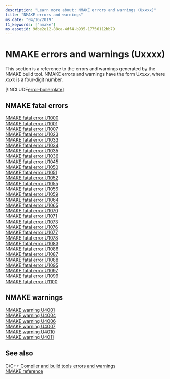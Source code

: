 ```yaml
---
description: "Learn more about: NMAKE errors and warnings (Uxxxx)"
title: "NMAKE errors and warnings"
ms.date: "04/16/2019"
f1_keywords: ["nmake"]
ms.assetid: 9dbe2e12-88ca-4df4-b935-17756112bb79
---
```

# NMAKE errors and warnings (Uxxxx)

This section is a reference to the errors and warnings generated by the NMAKE build tool. NMAKE errors and warnings have the form U*xxxx*, where *xxxx* is a four-digit number.

[!INCLUDE[error-boilerplate](../../error-messages/includes/error-boilerplate.md)]

## NMAKE fatal errors

[NMAKE fatal error U1000](nmake-fatal-error-u1000.md) \
[NMAKE fatal error U1001](nmake-fatal-error-u1001.md) \
[NMAKE fatal error U1007](nmake-fatal-error-u1007.md) \
[NMAKE fatal error U1023](nmake-fatal-error-u1023.md) \
[NMAKE fatal error U1033](nmake-fatal-error-u1033.md) \
[NMAKE fatal error U1034](nmake-fatal-error-u1034.md) \
[NMAKE fatal error U1035](nmake-fatal-error-u1035.md) \
[NMAKE fatal error U1036](nmake-fatal-error-u1036.md) \
[NMAKE fatal error U1045](nmake-fatal-error-u1045.md) \
[NMAKE fatal error U1050](nmake-fatal-error-u1050.md) \
[NMAKE fatal error U1051](nmake-fatal-error-u1051.md) \
[NMAKE fatal error U1052](nmake-fatal-error-u1052.md) \
[NMAKE fatal error U1055](nmake-fatal-error-u1055.md) \
[NMAKE fatal error U1056](nmake-fatal-error-u1056.md) \
[NMAKE fatal error U1059](nmake-fatal-error-u1059.md) \
[NMAKE fatal error U1064](nmake-fatal-error-u1064.md) \
[NMAKE fatal error U1065](nmake-fatal-error-u1065.md) \
[NMAKE fatal error U1070](nmake-fatal-error-u1070.md) \
[NMAKE fatal error U1071](nmake-fatal-error-u1071.md) \
[NMAKE fatal error U1073](nmake-fatal-error-u1073.md) \
[NMAKE fatal error U1076](nmake-fatal-error-u1076.md) \
[NMAKE fatal error U1077](nmake-fatal-error-u1077.md) \
[NMAKE fatal error U1078](nmake-fatal-error-u1078.md) \
[NMAKE fatal error U1083](nmake-fatal-error-u1083.md) \
[NMAKE fatal error U1086](nmake-fatal-error-u1086.md) \
[NMAKE fatal error U1087](nmake-fatal-error-u1087.md) \
[NMAKE fatal error U1088](nmake-fatal-error-u1088.md) \
[NMAKE fatal error U1095](nmake-fatal-error-u1095.md) \
[NMAKE fatal error U1097](nmake-fatal-error-u1097.md) \
[NMAKE fatal error U1099](nmake-fatal-error-u1099.md) \
[NMAKE fatal error U1100](nmake-fatal-error-u1100.md)

## NMAKE warnings

[NMAKE warning U4001](nmake-warning-u4001.md) \
[NMAKE warning U4004](nmake-warning-u4004.md) \
[NMAKE warning U4006](nmake-warning-u4006.md) \
[NMAKE warning U4007](nmake-warning-u4007.md) \
[NMAKE warning U4010](nmake-warning-u4010.md) \
[NMAKE warning U4011](nmake-warning-u4011.md)

## See also

[C/C++ Compiler and build tools errors and warnings](../compiler-errors-1/c-cpp-build-errors.md) \
[NMAKE reference](../../build/reference/nmake-reference.md)
